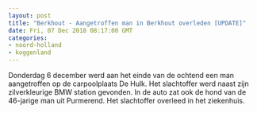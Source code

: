```yaml
---
layout: post
title: "Berkhout - Aangetroffen man in Berkhout overleden [UPDATE]"
date: Fri, 07 Dec 2018 08:17:00 GMT
categories: 
- noord-holland 
- koggenland 
---
```


Donderdag 6 december werd aan het einde van de ochtend een man aangetroffen op de carpoolplaats De Hulk. Het slachtoffer werd naast zijn zilverkleurige BMW station gevonden. In de auto zat ook de hond van de 46-jarige man uit Purmerend. Het slachtoffer overleed in het ziekenhuis.
